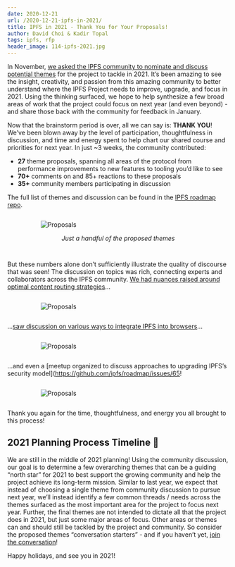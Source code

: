 ```yaml
---
date: 2020-12-21
url: /2020-12-21-ipfs-in-2021/
title: IPFS in 2021 - Thank You for Your Proposals!
author: David Choi & Kadir Topal
tags: ipfs, rfp
header_image: 114-ipfs-2021.jpg
---
```


In November, [we asked the IPFS community to nominate and discuss potential themes](/2020-11-19-community-rfp/) for the project to tackle in 2021. It’s been amazing to see the insight, creativity, and passion from this amazing community to better understand where the IPFS Project needs to improve, upgrade, and focus in 2021. Using the thinking surfaced, we hope to help synthesize a few broad areas of work that the project could focus on next year (and even beyond) - and share those back with the community for feedback in January.

Now that the brainstorm period is over, all we can say is: **THANK YOU**! We’ve been blown away by the level of participation, thoughtfulness in discussion, and time and energy spent to help chart our shared course and priorities for next year. In just ~3 weeks, the community contributed:

* **27** theme proposals, spanning all areas of the protocol from performance improvements to new features to tooling you’d like to see
* **70+** comments on and 85+ reactions to these proposals
* **35+** community members participating in discussion

The full list of themes and discussion can be found in the [IPFS roadmap repo](https://github.com/ipfs/roadmap/issues?q=is%3Aissue+is%3Aopen+label%3A%222021+Theme+Proposal%22).

<div style="width:70%;margin-left:15%;padding-top:1em;padding-bottom:1em">
<img alt="Proposals" src="/114-ipfs-in-2021/proposals.png">
</div>
<figcaption style="text-align:center;font-style:italic;padding-bottom:2em">Just a handful of the proposed themes</figcaption>

But these numbers alone don’t sufficiently illustrate the quality of discourse that was seen! The discussion on topics was rich, connecting experts and collaborators across the IPFS community. [We had nuances raised around optimal content routing strategies](https://github.com/ipfs/roadmap/issues/76)...

<div style="width:70%;margin-left:15%;padding-top:1em;padding-bottom:1em">
<img alt="Proposals" src="/114-ipfs-in-2021/content-routing.png">
</div>

...[saw discussion on various ways to integrate IPFS into browsers](https://github.com/ipfs/roadmap/issues/81)...

<div style="width:70%;margin-left:15%;padding-top:1em;padding-bottom:1em">
<img alt="Proposals" src="/114-ipfs-in-2021/browser-integration.png">
</div>

...and even a [meetup organized to discuss approaches to upgrading IPFS’s security model](https://github.com/ipfs/roadmap/issues/65!

<div style="width:70%;margin-left:15%;padding-top:1em;padding-bottom:1em">
<img alt="Proposals" src="/114-ipfs-in-2021/security-model.png">
</div>

Thank you again for the time, thoughtfulness, and energy you all brought to this process!

## 2021 Planning Process Timeline 📆

We are still in the middle of 2021 planning! Using the community discussion, our goal is to determine a few overarching themes that can be a guiding “north star” for 2021 to best support the growing community and help the project achieve its long-term mission. Similar to last year, we expect that instead of choosing a single theme from community discussion to pursue next year, we’ll instead identify a few common threads / needs across the themes surfaced as the most important area for the project to focus next year. Further, the final themes are not intended to dictate all that the project does in 2021, but just some major areas of focus. Other areas or themes can and should still be tackled by the project and community. So consider the proposed themes “conversation starters” - and if you haven’t yet, [join the conversation](https://github.com/ipfs/roadmap/issues)!

Happy holidays, and see you in 2021!